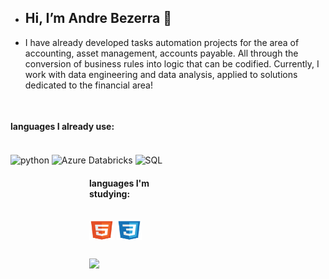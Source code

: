 - <h2>Hi, I’m Andre Bezerra 👋</h2>
- I have already developed tasks automation projects for the area of accounting, asset management, accounts payable. All through the conversion of business rules into logic that can be codified. Currently, I work with data engineering and data analysis, applied to solutions dedicated to the financial area!
##

<div style="width: 100%;">
 <div style="width: 50%; height: 100px; float: left; background: none;"> 
  <div><h4> languages I already use:</h4></div>
  <div style="display: inline_block"><br>
     <img 
       align="center" 
       alt="python" 
       height="30" 
       width="40" 
       src="https://cdn.jsdelivr.net/gh/devicons/devicon/icons/python/python-original.svg" 
     />
     <img 
        align="center" 
       alt="Azure Databricks" 
       height="30" 
       width="50" 
       src="https://seekvectorlogo.com/wp-content/uploads/2022/02/databricks-vector-logo-2022.png" 
     />
     <img 
       align="center" 
       alt="SQL" 
       height="30" 
       width="40" 
       src="https://symbols.getvecta.com/stencil_28/61_sql-database-generic.90b41636a8.svg" 
     />
  </div>
 <div>
    <div style="margin-left: 50%; height: 100px; background: none;"> 
     <div><h4>languages I'm studying:</h4></div>
     <div styel="display: inline_block"><br>
     <img 
       align="center" 
       alt="python" 
       height="30" 
       width="40" 
       src="https://raw.githubusercontent.com/devicons/devicon/master/icons/html5/html5-original.svg" 
     />
     <img 
       align="center" 
       alt="Azure Databricks" 
       height="30" 
       width="40" 
       src="https://raw.githubusercontent.com/devicons/devicon/master/icons/css3/css3-original.svg" 
     />
 </div>

##

<div> 
   <picture>
  <source 
    srcset="https://github-readme-stats.vercel.app/api?username=andrebezerra19&show_icons=true&theme=blueberry"
    media="(prefers-color-scheme: dark)"
  />
  <source
    srcset="https://github-readme-stats.vercel.app/api?username=andrebezerra19&show_icons=true"
    media="(prefers-color-scheme: light), (prefers-color-scheme: no-preference)"
  />
  <img src="https://github-readme-stats.vercel.app/api?username=andrebezerra19&show_icons=true" />
</picture>
</div>
<!---
AndreBezerra19/AndreBezerra19 is a ✨ special ✨ repository because its `README.md` (this file) appears on your GitHub profile.
You can click the Preview link to take a look at your changes.
--->
